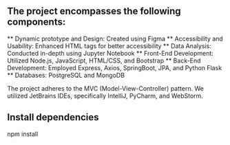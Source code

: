 ## The project encompasses the following components:

** Dynamic prototype and Design: Created using Figma
** Accessibility and Usability: Enhanced HTML tags for better accessibility
** Data Analysis: Conducted in-depth using Jupyter Notebook
** Front-End Development: Utilized Node.js, JavaScript, HTML/CSS, and Bootstrap
** Back-End Development: Employed Express, Axios, SpringBoot, JPA, and Python Flask
** Databases: PostgreSQL and MongoDB

The project adheres to the MVC (Model-View-Controller) pattern. We utilized JetBrains IDEs, specifically IntelliJ, PyCharm, and WebStorm.

## Install dependencies
npm install

